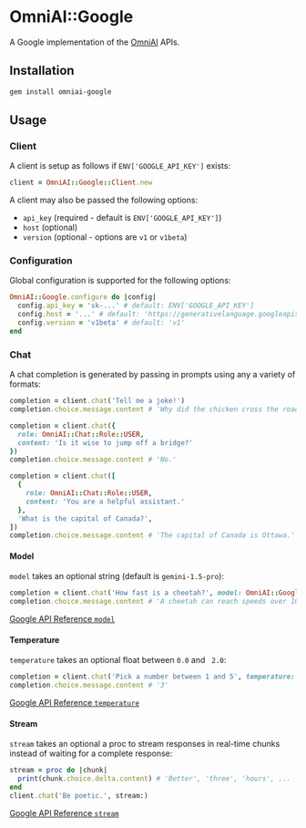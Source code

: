 # OmniAI::Google

A Google implementation of the [OmniAI](https://github.com/ksylvest/omniai) APIs.

## Installation

```sh
gem install omniai-google
```

## Usage

### Client

A client is setup as follows if `ENV['GOOGLE_API_KEY']` exists:

```ruby
client = OmniAI::Google::Client.new
```

A client may also be passed the following options:

- `api_key` (required - default is `ENV['GOOGLE_API_KEY']`)
- `host` (optional)
- `version` (optional - options are `v1` or `v1beta`)

### Configuration

Global configuration is supported for the following options:

```ruby
OmniAI::Google.configure do |config|
  config.api_key = 'sk-...' # default: ENV['GOOGLE_API_KEY']
  config.host = '...' # default: 'https://generativelanguage.googleapis.com'
  config.version = 'v1beta' # default: 'v1'
end
```

### Chat

A chat completion is generated by passing in prompts using any a variety of formats:

```ruby
completion = client.chat('Tell me a joke!')
completion.choice.message.content # 'Why did the chicken cross the road? To get to the other side.'
```

```ruby
completion = client.chat({
  role: OmniAI::Chat::Role::USER,
  content: 'Is it wise to jump off a bridge?'
})
completion.choice.message.content # 'No.'
```

```ruby
completion = client.chat([
  {
    role: OmniAI::Chat::Role::USER,
    content: 'You are a helpful assistant.'
  },
  'What is the capital of Canada?',
])
completion.choice.message.content # 'The capital of Canada is Ottawa.'
```

#### Model

`model` takes an optional string (default is `gemini-1.5-pro`):

```ruby
completion = client.chat('How fast is a cheetah?', model: OmniAI::Google::Chat::Model::GEMINI_FLASH)
completion.choice.message.content # 'A cheetah can reach speeds over 100 km/h.'
```

[Google API Reference `model`](https://cloud.google.com/vertex-ai/generative-ai/docs/learn/model-versioning#gemini-model-versions)

#### Temperature

`temperature` takes an optional float between `0.0` and ` 2.0`:

```ruby
completion = client.chat('Pick a number between 1 and 5', temperature: 2.0)
completion.choice.message.content # '3'
```

[Google API Reference `temperature`](https://ai.google.dev/api/rest/v1/GenerationConfig)

#### Stream

`stream` takes an optional a proc to stream responses in real-time chunks instead of waiting for a complete response:

```ruby
stream = proc do |chunk|
  print(chunk.choice.delta.content) # 'Better', 'three', 'hours', ...
end
client.chat('Be poetic.', stream:)
```

[Google API Reference `stream`](https://ai.google.dev/gemini-api/docs/api-overview#stream)
